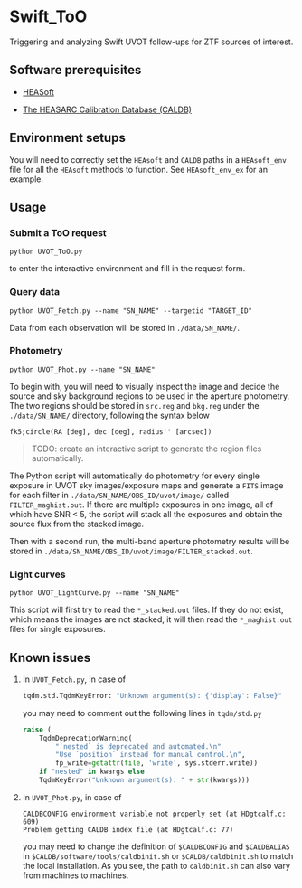 # Swift_ToO

Triggering and analyzing Swift UVOT follow-ups for ZTF sources of interest.

## Software prerequisites

- [HEASoft](https://heasarc.gsfc.nasa.gov/lheasoft/)

- [The HEASARC Calibration Database (CALDB)](https://heasarc.gsfc.nasa.gov/docs/heasarc/caldb/caldb_intro.html)

## Environment setups

You will need to correctly set the `HEAsoft` and `CALDB` paths in a `HEAsoft_env` file for all the `HEAsoft` methods to function. See `HEAsoft_env_ex` for an example.

## Usage

### Submit a ToO request

```shell
python UVOT_ToO.py
```

to enter the interactive environment and fill in the request form.

### Query data

```shell
python UVOT_Fetch.py --name "SN_NAME" --targetid "TARGET_ID"
```

Data from each observation will be stored in `./data/SN_NAME/`.

### Photometry

```shell
python UVOT_Phot.py --name "SN_NAME"
```

To begin with, you will need to visually inspect the image and decide the source and sky background regions to be used in the aperture photometry. The two regions should be stored in `src.reg` and `bkg.reg` under the `./data/SN_NAME/` directory, following the syntax below

```
fk5;circle(RA [deg], dec [deg], radius'' [arcsec])
```

> TODO: create an interactive script to generate the region files automatically.

The Python script will automatically do photometry for every single exposure in UVOT sky images/exposure maps and generate a `FITS` image for each filter in `./data/SN_NAME/OBS_ID/uvot/image/` called `FILTER_maghist.out`. If there are multiple exposures in one image, all of which have SNR < 5, the script will stack all the exposures and obtain the source flux from the stacked image.

Then with a second run, the multi-band aperture photometry results will be stored in `./data/SN_NAME/OBS_ID/uvot/image/FILTER_stacked.out`.

### Light curves

```shell
python UVOT_LightCurve.py --name "SN_NAME"
```

This script will first try to read the `*_stacked.out` files. If they do not exist, which means the images are not stacked, it will then read the `*_maghist.out` files for single exposures.

## Known issues

1. In `UVOT_Fetch.py`, in case of
   
   ```python
   tqdm.std.TqdmKeyError: "Unknown argument(s): {'display': False}"
   ```
   
   you may need to comment out the following lines in `tqdm/std.py`
   
   ```python
   raise (
       TqdmDeprecationWarning(
           "`nested` is deprecated and automated.\n"
           "Use `position` instead for manual control.\n",
           fp_write=getattr(file, 'write', sys.stderr.write))
       if "nested" in kwargs else
       TqdmKeyError("Unknown argument(s): " + str(kwargs)))
   ```

2. In `UVOT_Phot.py`, in case of
   
   ```
   CALDBCONFIG environment variable not properly set (at HDgtcalf.c: 609)
   Problem getting CALDB index file (at HDgtcalf.c: 77)
   ```
   
   you may need to change the definition of `$CALDBCONFIG` and `$CALDBALIAS` in `$CALDB/software/tools/caldbinit.sh` or `$CALDB/caldbinit.sh` to match the local installation. As you see, the path to `caldbinit.sh` can also vary from machines to machines.

